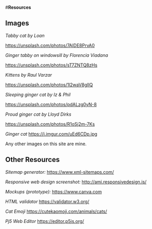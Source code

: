 
#**Resources**

## Images

*Tabby cat by Loan*

https://unsplash.com/photos/7AIDE8PrvA0

*Ginger tabby on windowsill by Florencia Viadana*

https://unsplash.com/photos/sT7ZNTQ8zHs

*Kittens by Raul Varzar*

https://unsplash.com/photos/1l2waV8glIQ

*Sleeping ginger cat by Iz & Phil*

https://unsplash.com/photos/pdALzg0yN-8

*Proud ginger cat by Lloyd Dirks*

https://unsplash.com/photos/R1oSj2m-7Ks

*Ginger cat*
https://i.imgur.com/uEd6CDp.jpg

Any other images on this site are mine.

## Other Resources

*Sitemap generator:*
https://www.xml-sitemaps.com/

*Responsive web design screenshot:*
http://ami.responsivedesign.is/

*Mockups (prototype):*
https://www.canva.com

*HTML validator*
https://validator.w3.org/

*Cat Emoji*
https://cutekaomoji.com/animals/cats/

*Pj5 Web Editor*
https://editor.p5js.org/
